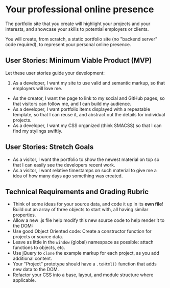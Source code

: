 # Your professional online presence

The portfolio site that you create will highlight your projects and your interests, and showcase your skills to potential employers or clients.

You will create, from scratch, a static portfolio site (no "backend server" code required), to represent your personal online presence.


## User Stories: Minimum Viable Product (MVP)
Let these user stories guide your development:
 1. As a developer, I want my site to use valid and semantic markup, so that employers will love me.
 - As the creator, I want the page to link to my social and GitHub pages, so that visitors can follow me, and I can build my audience.
 - As a developer, I want portfolio items displayed with a repeatable template, so that I can reuse it, and abstract out the details for individual projects.
 - As a developer, I want my CSS organized (think SMACSS) so that I can find my stylings swiftly.

## User Stories: Stretch Goals
- As a visitor, I want the portfolio to show the newest material on top so that I can easily see the developers recent work.
- As a visitor, I want relative timestamps on such material to give me a idea of how many days ago something was created.


## Technical Requirements and Grading Rubric
  - Think of some ideas for your source data, and code it up in its **own file**! Build out an array of three objects to   start with, all having similar properties.
  - Allow a new .js file help modify this new source code to help render it to the DOM:
  - Use good Object Oriented code: Create a constructor function for projects or source data.
  - Leave as little in the `window` (global) namespace as possible: attach functions to objects, etc.
  - Use jQuery to `clone` the example markup for each project, as you add additional content.
  - Your "Project" prototype should have a `.toHtml()` function that adds new data to the DOM.
  - Refactor your CSS into a base, layout, and module structure where applicable.
